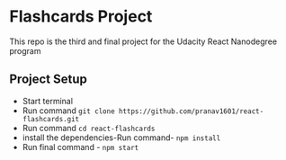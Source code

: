 # Flashcards Project

This repo is the third and final project for the Udacity React Nanodegree program

## Project Setup

* Start terminal
* Run command `git clone https://github.com/pranav1601/react-flashcards.git`
* Run command `cd react-flashcards`
* install the dependencies-Run command- `npm install`
* Run final command - `npm start`


